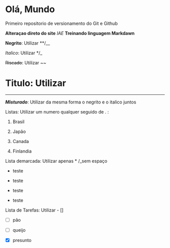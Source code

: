 # Olá, Mundo
 Primeiro repositorio de versionamento do Git e Github

**Alteraçao direto do site**
*IAE* 
__Treinando linguagem Markdawn__

**Negrito**: Utilizar **/__

*Italico*: Utilizar  */_

~~Riscado~~: Utilizar ~~

# Titulo: Utilizar #
***

__*Misturado*__: Utilizar da mesma forma o negrito e o italico juntos

Listas: Utilizar um numero qualquer seguido de . :

1. Brasil

2. Japão

6. Canada

1111. Finlandia

Lista demarcada: Utilizar apenas * /_sem espaço

* teste

* teste

 * teste

* teste

Lista de Tarefas: Utilizar - []

- [ ] pão

- [ ] queijo

- [x] presunto
